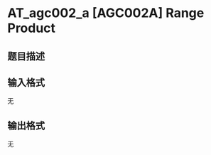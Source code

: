 # AT_agc002_a [AGC002A] Range Product

## 题目描述

[problemUrl]: https://atcoder.jp/contests/agc002/tasks/agc002_a

## 输入格式

无

## 输出格式

无